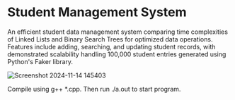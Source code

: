 # Student Management System
An efficient student data management system comparing time complexities of Linked Lists and Binary Search Trees for optimized data operations. Features include adding, searching, and updating student records, with demonstrated scalability handling 100,000 student entries generated using Python's Faker library.

![Screenshot 2024-11-14 145403](https://github.com/user-attachments/assets/7a5b76f0-271a-404f-8abf-2933c8b79248)


Compile using g++ *.cpp.
Then run ./a.out to start program.
